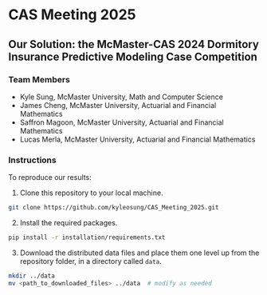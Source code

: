 # CAS Meeting 2025

## Our Solution: the McMaster-CAS 2024 Dormitory Insurance Predictive Modeling Case Competition

### Team Members
- Kyle Sung, McMaster University, Math and Computer Science
- James Cheng, McMaster University, Actuarial and Financial Mathematics
- Saffron Magoon, McMaster University, Actuarial and Financial Mathematics
- Lucas Merla, McMaster University, Actuarial and Financial Mathematics


### Instructions

To reproduce our results:

1. Clone this repository to your local machine.

```bash
git clone https://github.com/kyleosung/CAS_Meeting_2025.git
```

2. Install the required packages.

```bash
pip install -r installation/requirements.txt
```

3. Download the distributed data files and place them one level up from the repository folder, in a directory called `data`.

```bash
mkdir ../data
mv <path_to_downloaded_files> ../data  # modify as needed
```

